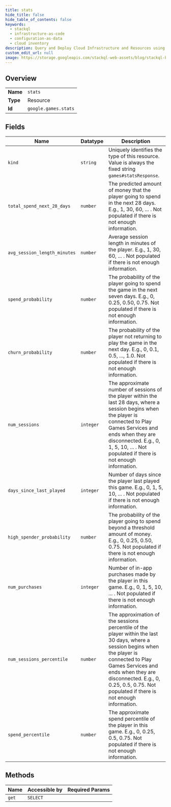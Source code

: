```yaml
---
title: stats
hide_title: false
hide_table_of_contents: false
keywords:
  - stackql
  - infrastructure-as-code
  - configuration-as-data
  - cloud inventory
description: Query and Deploy Cloud Infrastructure and Resources using SQL
custom_edit_url: null
image: https://storage.googleapis.com/stackql-web-assets/blog/stackql-blog-post-featured-image.png
---
```

  
    

## Overview
<table><tbody>
<tr><td><b>Name</b></td><td><code>stats</code></td></tr>
<tr><td><b>Type</b></td><td>Resource</td></tr>
<tr><td><b>Id</b></td><td><code>google.games.stats</code></td></tr>
</tbody></table>

## Fields
| Name | Datatype | Description |
| ---- | -------- | ----------- |
| `kind` | `string` | Uniquely identifies the type of this resource. Value is always the fixed string `games#statsResponse`. |
| `total_spend_next_28_days` | `number` | The predicted amount of money that the player going to spend in the next 28 days. E.g., 1, 30, 60, ... . Not populated if there is not enough information. |
| `avg_session_length_minutes` | `number` | Average session length in minutes of the player. E.g., 1, 30, 60, ... . Not populated if there is not enough information. |
| `spend_probability` | `number` | The probability of the player going to spend the game in the next seven days. E.g., 0, 0.25, 0.50, 0.75. Not populated if there is not enough information. |
| `churn_probability` | `number` | The probability of the player not returning to play the game in the next day. E.g., 0, 0.1, 0.5, ..., 1.0. Not populated if there is not enough information. |
| `num_sessions` | `integer` | The approximate number of sessions of the player within the last 28 days, where a session begins when the player is connected to Play Games Services and ends when they are disconnected. E.g., 0, 1, 5, 10, ... . Not populated if there is not enough information. |
| `days_since_last_played` | `integer` | Number of days since the player last played this game. E.g., 0, 1, 5, 10, ... . Not populated if there is not enough information. |
| `high_spender_probability` | `number` | The probability of the player going to spend beyond a threshold amount of money. E.g., 0, 0.25, 0.50, 0.75. Not populated if there is not enough information. |
| `num_purchases` | `integer` | Number of in-app purchases made by the player in this game. E.g., 0, 1, 5, 10, ... . Not populated if there is not enough information. |
| `num_sessions_percentile` | `number` | The approximation of the sessions percentile of the player within the last 30 days, where a session begins when the player is connected to Play Games Services and ends when they are disconnected. E.g., 0, 0.25, 0.5, 0.75. Not populated if there is not enough information. |
| `spend_percentile` | `number` | The approximate spend percentile of the player in this game. E.g., 0, 0.25, 0.5, 0.75. Not populated if there is not enough information. |
## Methods
| Name | Accessible by | Required Params |
| ---- | ------------- | --------------- |
| `get` | `SELECT` |  |
